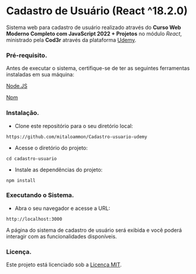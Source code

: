 # Cadastro de Usuário (React ^18.2.0)

Sistema web para cadastro de usuário 
realizado através do **Curso Web Moderno Completo com JavaScript 2022 + Projetos** no módulo _React_, ministrado pela **Cod3r**
através da plataforma  [Udemy](https://www.udemy.com).

### Pré-requisito.

Antes de executar o sistema, certifique-se de ter as seguintes ferramentas instaladas em sua máquina:

[Node.JS](https://nodejs.org)

[Npm](https://www.npmjs.com/)

### Instalação.

- Clone este repositório para o seu diretório local:

```https://github.com/mitaloammon/Cadastro-usuario-udemy```

- Acesse o diretório do projeto:

```cd cadastro-usuario```

- Instale as dependências do projeto:

```npm install```

### Executando o Sistema.

- Abra o seu navegador e acesse a URL:

```http://localhost:3000```

A página do sistema de cadastro de usuário será exibida e você poderá interagir com as funcionalidades disponíveis.

### Licença.

Este projeto está licenciado sob a [Licença MIT](https://opensource.org/licenses/MIT).
